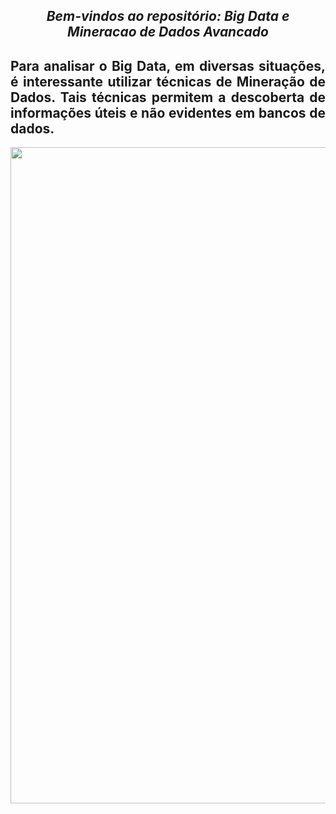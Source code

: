 <span align="center">

##  *Bem-vindos ao repositório: Big Data e Mineracao de Dados Avancado*

</span>

<span align="justify">

##  Para analisar o Big Data, em diversas situações, é interessante utilizar técnicas de Mineração de Dados. Tais técnicas permitem a descoberta de informações úteis e não evidentes em bancos de dados.


</span>

<div align="center">
<img src="https://mcdn.wallpapersafari.com/medium/0/36/KcVZjJ.jpg" width="1050px" />
</div>
